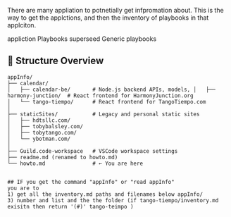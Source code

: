There are many appliation to potnetially get infpromation about.
This is the way to get the applctions, and then the inventory of playbooks in that applciton.

appliction Playbooks superseed Generic playbooks


## 📂 Structure Overview

```plaintext
appInfo/
├── calendar/              
│   ├── calendar-be/       # Node.js backend APIs, models, │   ├── harmony-junction/  # React frontend for HarmonyJunction.org
│   └── tango-tiempo/      # React frontend for TangoTiempo.com
│
├── staticSites/           # Legacy and personal static sites
│   ├── hdtsllc.com/
│   ├── tobybalsley.com/
│   ├── tobytango.com/
│   └── ybotman.com/
│
├── Guild.code-workspace   # VSCode workspace settings
├── readme.md (renamed to howto.md)
└── howto.md               # ← You are here


## IF you get the command "appInfo" or "read appInfo"
you are to 
1) get all the inventory.md paths and filenames below appInfo/ 
3) number and list and the the folder (if tango-tiempo/inventory.md exisitn then return '(#)' tango-teimpo )